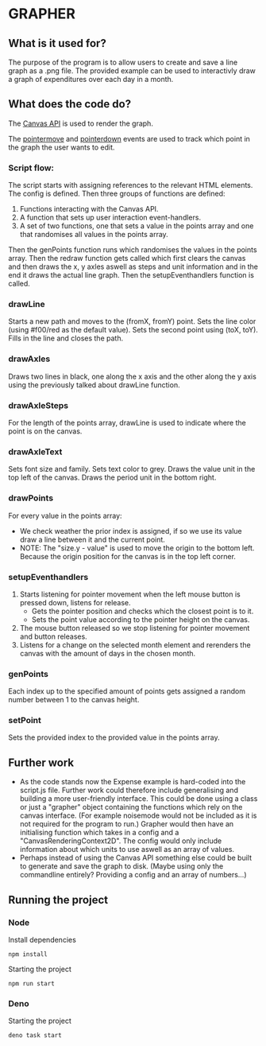 # GRAPHER

## What is it used for?

The purpose of the program is to allow users to create and save a line graph as a .png file. The provided example can be used to interactivly draw a graph of expenditures over each day in a month.

## What does the code do?

The [Canvas API](https://developer.mozilla.org/en-US/docs/Web/API/Canvas_API) is used to render the graph.

The [pointermove](https://developer.mozilla.org/en-US/docs/Web/API/Element/pointermove_event) and [pointerdown](https://developer.mozilla.org/en-US/docs/Web/API/Element/pointerdown_event) events are used to track which point in the graph the user wants to edit.

### **Script flow**:

The script starts with assigning references to the relevant HTML elements.
The config is defined.
Then three groups of functions are defined:

1. Functions interacting with the Canvas API.
2. A function that sets up user interaction event-handlers.
3. A set of two functions, one that sets a value in the points array and one that randomises all values in the points array.

Then the genPoints function runs which randomises the values in the points array.
Then the redraw function gets called which first clears the canvas and then draws the x, y axles aswell as steps and unit information and in the end it draws the actual line graph.
Then the setupEventhandlers function is called.

### **drawLine**

Starts a new path and moves to the (fromX, fromY) point.
Sets the line color (using #f00/red as the default value).
Sets the second point using (toX, toY).
Fills in the line and closes the path.

### **drawAxles**

Draws two lines in black, one along the x axis and the other along the y axis using the previously talked about drawLine function.

### **drawAxleSteps**

For the length of the points array, drawLine is used to indicate where the point is on the canvas.

### **drawAxleText**

Sets font size and family.
Sets text color to grey.
Draws the value unit in the top left of the canvas.
Draws the period unit in the bottom right.

### **drawPoints**

For every value in the points array:

-   We check weather the prior index is assigned, if so we use its value draw a line between it and the current point.
-   NOTE: The "size.y - value" is used to move the origin to the bottom left. Because the origin position for the canvas is in the top left corner.

### **setupEventhandlers**

1. Starts listening for pointer movement when the left mouse button is pressed down, listens for release.
    - Gets the pointer position and checks which the closest point is to it.
    - Sets the point value according to the pointer height on the canvas.
2. The mouse button released so we stop listening for pointer movement and button releases.
3. Listens for a change on the selected month element and rerenders the canvas with the amount of days in the chosen month.

### **genPoints**

Each index up to the specified amount of points gets assigned a random number between 1 to the canvas height.

### **setPoint**

Sets the provided index to the provided value in the points array.

## Further work

-   As the code stands now the Expense example is hard-coded into the script.js file.
    Further work could therefore include generalising and building a more user-friendly interface.
    This could be done using a class or just a "grapher" object containing the functions which rely on the canvas interface. (For example noisemode would not be included as it is not required for the program to run.)
    Grapher would then have an initialising function which takes in a config and a "CanvasRenderingContext2D".
    The config would only include information about which units to use aswell as an array of values.
-   Perhaps instead of using the Canvas API something else could be built to generate and save the graph to disk. (Maybe using only the commandline entirely? Providing a config and an array of numbers...)

## Running the project

### **Node**

Install dependencies

```
npm install
```

Starting the project

```
npm run start
```

### **Deno**

Starting the project

```
deno task start
```
